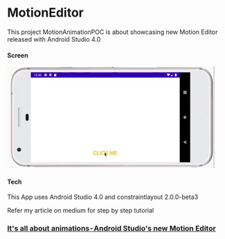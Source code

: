 # MotionEditor

This project MotionAnimationPOC is about showcasing new Motion Editor released with Android Studio 4.0

#### Screen

![Good Morning Screen](/risingsun.gif?raw=true "Good Morning Screen")


#### Tech

This App uses Android Studio 4.0 and constraintlayout 2.0.0-beta3

Refer my article on medium for step by step tutorial
### [It's all about animations - Android Studio's new Motion Editor]

[It's all about animations - Android Studio's new Motion Editor]: <https://medium.com/@jinal010990/its-all-about-animations-android-studio-s-new-motion-editor-9feb8cf1e924>
